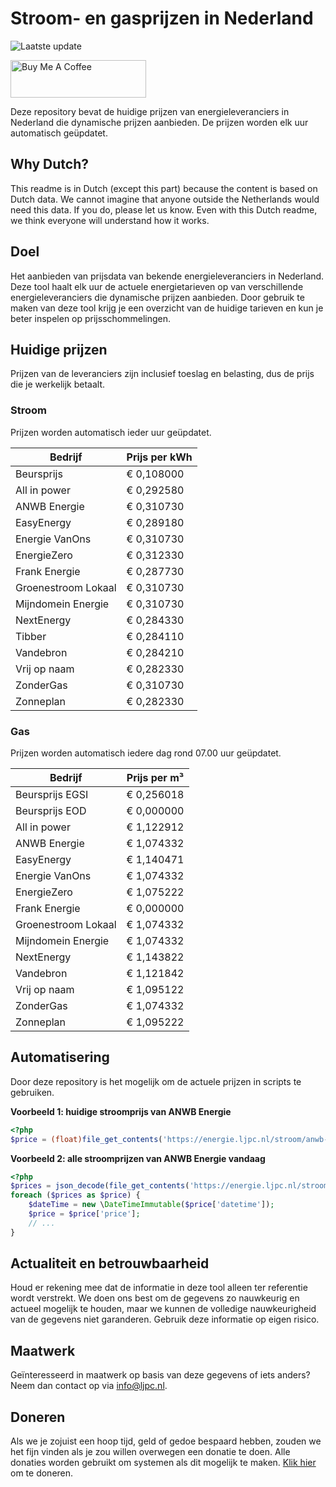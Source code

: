 # Stroom- en gasprijzen in Nederland

![Laatste update](https://img.shields.io/badge/laatste%20update-2024--03--11%2019%3A00%20CET-brightgreen)

<a href="https://www.buymeacoffee.com/Lars-" target="_blank"><img src="https://cdn.buymeacoffee.com/buttons/v2/default-orange.png" alt="Buy Me A Coffee" height="60" style="height: 60px !important;width: 217px !important;" ></a>

Deze repository bevat de huidige prijzen van energieleveranciers in Nederland die dynamische prijzen aanbieden. De prijzen worden elk uur automatisch geüpdatet.

## Why Dutch?

This readme is in Dutch (except this part) because the content is based on Dutch data. We cannot imagine that anyone outside the Netherlands would need this data. If you do, please let us know. Even with this Dutch readme, we think
everyone will understand how it works.

## Doel

Het aanbieden van prijsdata van bekende energieleveranciers in Nederland. Deze tool haalt elk uur de actuele energietarieven op van verschillende energieleveranciers die dynamische prijzen aanbieden. Door gebruik te maken van deze tool
krijg je een overzicht van de huidige tarieven en kun je beter inspelen op prijsschommelingen.

## Huidige prijzen

Prijzen van de leveranciers zijn inclusief toeslag en belasting, dus de prijs die je werkelijk betaalt.

### Stroom

Prijzen worden automatisch ieder uur geüpdatet.

 Bedrijf | Prijs per kWh 
---------|---------------
Beursprijs | € 0,108000
All in power | € 0,292580
ANWB Energie | € 0,310730
EasyEnergy | € 0,289180
Energie VanOns | € 0,310730
EnergieZero | € 0,312330
Frank Energie | € 0,287730
Groenestroom Lokaal | € 0,310730
Mijndomein Energie | € 0,310730
NextEnergy | € 0,284330
Tibber | € 0,284110
Vandebron | € 0,284210
Vrij op naam | € 0,282330
ZonderGas | € 0,310730
Zonneplan | € 0,282330


### Gas

Prijzen worden automatisch iedere dag rond 07.00 uur geüpdatet.

 Bedrijf | Prijs per m³ 
---------|--------------
Beursprijs EGSI | € 0,256018
Beursprijs EOD | € 0,000000
All in power | € 1,122912
ANWB Energie | € 1,074332
EasyEnergy | € 1,140471
Energie VanOns | € 1,074332
EnergieZero | € 1,075222
Frank Energie | € 0,000000
Groenestroom Lokaal | € 1,074332
Mijndomein Energie | € 1,074332
NextEnergy | € 1,143822
Vandebron | € 1,121842
Vrij op naam | € 1,095122
ZonderGas | € 1,074332
Zonneplan | € 1,095222


## Automatisering

Door deze repository is het mogelijk om de actuele prijzen in scripts te gebruiken.

**Voorbeeld 1: huidige stroomprijs van ANWB Energie**

```php
<?php
$price = (float)file_get_contents('https://energie.ljpc.nl/stroom/anwb-energie-nu.txt');

```

**Voorbeeld 2: alle stroomprijzen van ANWB Energie vandaag**

```php
<?php
$prices = json_decode(file_get_contents('https://energie.ljpc.nl/stroom/all-in-power-vandaag.json'),true);
foreach ($prices as $price) {
    $dateTime = new \DateTimeImmutable($price['datetime']);
    $price = $price['price'];
    // ...
}
```

## Actualiteit en betrouwbaarheid

Houd er rekening mee dat de informatie in deze tool alleen ter referentie wordt verstrekt. We doen ons best om de gegevens zo nauwkeurig en actueel mogelijk te houden, maar we kunnen de volledige nauwkeurigheid van de gegevens niet
garanderen. Gebruik deze informatie op eigen risico.

## Maatwerk

Geïnteresseerd in maatwerk op basis van deze gegevens of iets anders? Neem dan contact op
via [info@ljpc.nl](mailto:info@ljpc.nl?subject=Energie%20prijzen).

## Doneren

Als we je zojuist een hoop tijd, geld of gedoe bespaard hebben, zouden we het fijn vinden als je zou willen overwegen een
donatie te doen. Alle donaties worden gebruikt om systemen als dit mogelijk te
maken. [Klik hier](https://www.buymeacoffee.com/Lars-) om te doneren.
